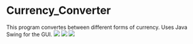 # Currency_Converter
This program convertes between different forms of currency. Uses Java Swing for the GUI.
![](GUI_Image_1.PNG)
![](GUI_Image_2.PNG)
![](GUI_Image_3.PNG)
